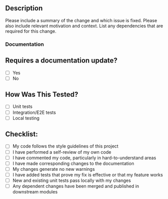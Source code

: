 ## Description
Please include a summary of the change and which issue is fixed. Please also include relevant motivation and context. List any dependencies that are required for this change.

### Documentation


## Requires a documentation update?
- [ ] Yes
- [ ] No

## How Was This Tested?
- [ ] Unit tests
- [ ] Integration/E2E tests
- [ ] Local testing

## Checklist:
- [ ] My code follows the style guidelines of this project
- [ ] I have performed a self-review of my own code
- [ ] I have commented my code, particularly in hard-to-understand areas
- [ ] I have made corresponding changes to the documentation
- [ ] My changes generate no new warnings
- [ ] I have added tests that prove my fix is effective or that my feature works
- [ ] New and existing unit tests pass locally with my changes
- [ ] Any dependent changes have been merged and published in downstream modules